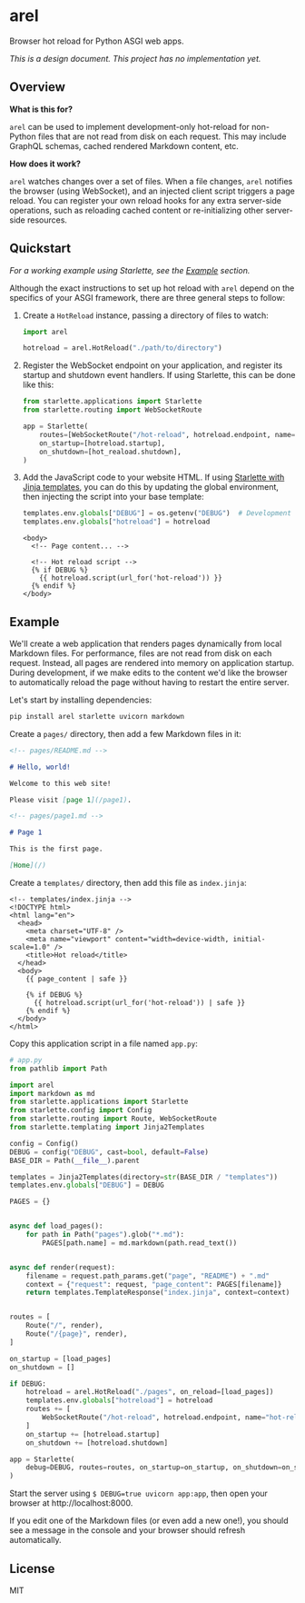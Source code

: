 # arel

Browser hot reload for Python ASGI web apps.

_This is a design document. This project has no implementation yet._

## Overview

**What is this for?**

`arel` can be used to implement development-only hot-reload for non-Python files that are not read from disk on each request. This may include GraphQL schemas, cached rendered Markdown content, etc.

**How does it work?**

`arel` watches changes over a set of files. When a file changes, `arel` notifies the browser (using WebSocket), and an injected client script triggers a page reload. You can register your own reload hooks for any extra server-side operations, such as reloading cached content or re-initializing other server-side resources.

## Quickstart

_For a working example using Starlette, see the [Example](#example) section._

Although the exact instructions to set up hot reload with `arel` depend on the specifics of your ASGI framework, there are three general steps to follow:

1. Create a `HotReload` instance, passing a directory of files to watch:

   ```python
   import arel

   hotreload = arel.HotReload("./path/to/directory")
   ```

2. Register the WebSocket endpoint on your application, and register its startup and shutdown event handlers. If using Starlette, this can be done like this:

   ```python
   from starlette.applications import Starlette
   from starlette.routing import WebSocketRoute

   app = Starlette(
       routes=[WebSocketRoute("/hot-reload", hotreload.endpoint, name="hot-reload")],
       on_startup=[hotreload.startup],
       on_shutdown=[hot_reaload.shutdown],
   )
   ```

3. Add the JavaScript code to your website HTML. If using [Starlette with Jinja templates](https://www.starlette.io/templates/), you can do this by updating the global environment, then injecting the script into your base template:

   ```python
   templates.env.globals["DEBUG"] = os.getenv("DEBUG")  # Development flag.
   templates.env.globals["hotreload"] = hotreload
   ```

   ```jinja
   <body>
     <!-- Page content... -->

     <!-- Hot reload script -->
     {% if DEBUG %}
       {{ hotreload.script(url_for('hot-reload')) }}
     {% endif %}
   </body>
   ```

## Example

We'll create a web application that renders pages dynamically from local Markdown files. For performance, files are not read from disk on each request. Instead, all pages are rendered into memory on application startup. During development, if we make edits to the content we'd like the browser to automatically reload the page without having to restart the entire server.

Let's start by installing dependencies:

```bash
pip install arel starlette uvicorn markdown
```

Create a `pages/` directory, then add a few Markdown files in it:

```markdown
<!-- pages/README.md -->

# Hello, world!

Welcome to this web site!

Please visit [page 1](/page1).
```

```markdown
<!-- pages/page1.md -->

# Page 1

This is the first page.

[Home](/)
```

Create a `templates/` directory, then add this file as `index.jinja`:

```jinja
<!-- templates/index.jinja -->
<!DOCTYPE html>
<html lang="en">
  <head>
    <meta charset="UTF-8" />
    <meta name="viewport" content="width=device-width, initial-scale=1.0" />
    <title>Hot reload</title>
  </head>
  <body>
    {{ page_content | safe }}

    {% if DEBUG %}
      {{ hotreload.script(url_for('hot-reload')) | safe }}
    {% endif %}
  </body>
</html>
```

Copy this application script in a file named `app.py`:

```python
# app.py
from pathlib import Path

import arel
import markdown as md
from starlette.applications import Starlette
from starlette.config import Config
from starlette.routing import Route, WebSocketRoute
from starlette.templating import Jinja2Templates

config = Config()
DEBUG = config("DEBUG", cast=bool, default=False)
BASE_DIR = Path(__file__).parent

templates = Jinja2Templates(directory=str(BASE_DIR / "templates"))
templates.env.globals["DEBUG"] = DEBUG

PAGES = {}


async def load_pages():
    for path in Path("pages").glob("*.md"):
        PAGES[path.name] = md.markdown(path.read_text())


async def render(request):
    filename = request.path_params.get("page", "README") + ".md"
    context = {"request": request, "page_content": PAGES[filename]}
    return templates.TemplateResponse("index.jinja", context=context)


routes = [
    Route("/", render),
    Route("/{page}", render),
]

on_startup = [load_pages]
on_shutdown = []

if DEBUG:
    hotreload = arel.HotReload("./pages", on_reload=[load_pages])
    templates.env.globals["hotreload"] = hotreload
    routes += [
        WebSocketRoute("/hot-reload", hotreload.endpoint, name="hot-reload"),
    ]
    on_startup += [hotreload.startup]
    on_shutdown += [hotreload.shutdown]

app = Starlette(
    debug=DEBUG, routes=routes, on_startup=on_startup, on_shutdown=on_shutdown,
)
```

Start the server using `$ DEBUG=true uvicorn app:app`, then open your browser at http://localhost:8000.

If you edit one of the Markdown files (or even add a new one!), you should see a message in the console and your browser should refresh automatically.

## License

MIT
